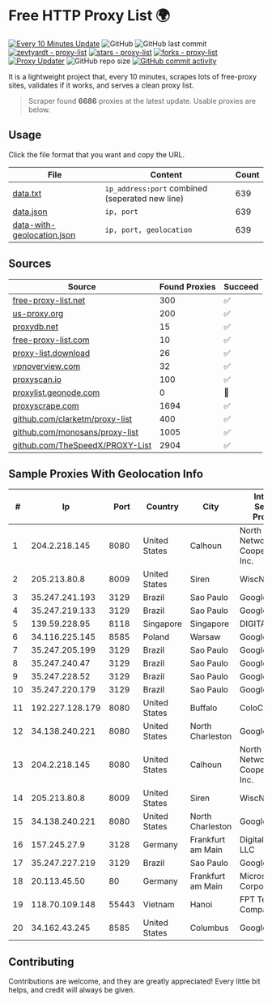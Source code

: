 
# Free HTTP Proxy List 🌍

[![Every 10 Minutes Update](https://github.com/mertguvencli/http-proxy-list/actions/workflows/main.yml/badge.svg?branch=main)](https://github.com/mertguvencli/http-proxy-list/actions/workflows/main.yml)
![GitHub](https://img.shields.io/github/license/mertguvencli/http-proxy-list)
![GitHub last commit](https://img.shields.io/github/last-commit/mertguvencli/http-proxy-list)
[![zevtyardt - proxy-list](https://img.shields.io/static/v1?label=zevtyardt&message=proxy-list&color=blue&logo=github)](https://github.com/zevtyardt/proxy-list "Go to GitHub repo")
[![stars - proxy-list](https://img.shields.io/github/stars/zevtyardt/proxy-list?style=social)](https://github.com/zevtyardt/proxy-list)
[![forks - proxy-list](https://img.shields.io/github/forks/zevtyardt/proxy-list?style=social)](https://github.com/zevtyardt/proxy-list)
[![Proxy Updater](https://github.com/zevtyardt/proxy-list/workflows/Proxy%20Updater/badge.svg)](https://github.com/zevtyardt/proxy-list/actions?query=workflow:"Proxy+Updater")
![GitHub repo size](https://img.shields.io/github/repo-size/zevtyardt/proxy-list)
[![GitHub commit activity](https://img.shields.io/github/commit-activity/m/zevtyardt/proxy-list?logo=commits)](https://github.com/zevtyardt/proxy-list/commits/main)

It is a lightweight project that, every 10 minutes, scrapes lots of free-proxy sites, validates if it works, and serves a clean proxy list.

> Scraper found **6686** proxies at the latest update. Usable proxies are below.

## Usage

Click the file format that you want and copy the URL.

|File|Content|Count|
|----|-------|-----|
|[data.txt](https://raw.githubusercontent.com/mertguvencli/http-proxy-list/main/proxy-list/data.txt)|`ip_address:port` combined (seperated new line)|639|
|[data.json](https://raw.githubusercontent.com/mertguvencli/http-proxy-list/main/proxy-list/data.json)|`ip, port`|639|
|[data-with-geolocation.json](https://raw.githubusercontent.com/mertguvencli/http-proxy-list/main/proxy-list/data-with-geolocation.json)|`ip, port, geolocation`|639|

## Sources

|Source|Found Proxies|Succeed|
|------|-------------|-------|
|[free-proxy-list.net](https://free-proxy-list.net)|300|✅|
|[us-proxy.org](https://www.us-proxy.org)|200|✅|
|[proxydb.net](http://proxydb.net)|15|✅|
|[free-proxy-list.com](https://free-proxy-list.com/?page=&port=&type%5B%5D=http&type%5B%5D=https&up_time=0&search=Search)|10|✅|
|[proxy-list.download](https://www.proxy-list.download/HTTP)|26|✅|
|[vpnoverview.com](https://vpnoverview.com/privacy/anonymous-browsing/free-proxy-servers)|32|✅|
|[proxyscan.io](https://www.proxyscan.io)|100|✅|
|[proxylist.geonode.com](https://proxylist.geonode.com/api/proxy-list?limit=300&page=1&sort_by=lastChecked&sort_type=desc&protocols=http,https)|0|🚫|
|[proxyscrape.com](https://api.proxyscrape.com/v2/?request=displayproxies&protocol=http&timeout=10000&country=all&ssl=all&anonymity=all)|1694|✅|
|[github.com/clarketm/proxy-list](https://raw.githubusercontent.com/clarketm/proxy-list/master/proxy-list-raw.txt)|400|✅|
|[github.com/monosans/proxy-list](https://raw.githubusercontent.com/monosans/proxy-list/main/proxies/http.txt)|1005|✅|
|[github.com/TheSpeedX/PROXY-List](https://raw.githubusercontent.com/TheSpeedX/PROXY-List/master/http.txt)|2904|✅|


## Sample Proxies With Geolocation Info

|#|Ip|Port|Country|City|Internet Service Provider|
|-|--|----|-------|----|-------------------------|
|1|204.2.218.145|8080|United States|Calhoun|North Georgia Network Cooperative, Inc.|
|2|205.213.80.8|8009|United States|Siren|WiscNet|
|3|35.247.241.193|3129|Brazil|Sao Paulo|Google LLC|
|4|35.247.219.133|3129|Brazil|Sao Paulo|Google LLC|
|5|139.59.228.95|8118|Singapore|Singapore|DIGITALOCEAN|
|6|34.116.225.145|8585|Poland|Warsaw|Google LLC|
|7|35.247.205.199|3129|Brazil|Sao Paulo|Google LLC|
|8|35.247.240.47|3129|Brazil|Sao Paulo|Google LLC|
|9|35.247.228.52|3129|Brazil|Sao Paulo|Google LLC|
|10|35.247.220.179|3129|Brazil|Sao Paulo|Google LLC|
|11|192.227.128.179|8080|United States|Buffalo|ColoCrossing|
|12|34.138.240.221|8080|United States|North Charleston|Google LLC|
|13|204.2.218.145|8080|United States|Calhoun|North Georgia Network Cooperative, Inc.|
|14|205.213.80.8|8009|United States|Siren|WiscNet|
|15|34.138.240.221|8080|United States|North Charleston|Google LLC|
|16|157.245.27.9|3128|Germany|Frankfurt am Main|DigitalOcean, LLC|
|17|35.247.227.219|3129|Brazil|Sao Paulo|Google LLC|
|18|20.113.45.50|80|Germany|Frankfurt am Main|Microsoft Corporation|
|19|118.70.109.148|55443|Vietnam|Hanoi|FPT Telecom Company|
|20|34.162.43.245|8585|United States|Columbus|Google LLC|



## Contributing

Contributions are welcome, and they are greatly appreciated! Every
little bit helps, and credit will always be given.

